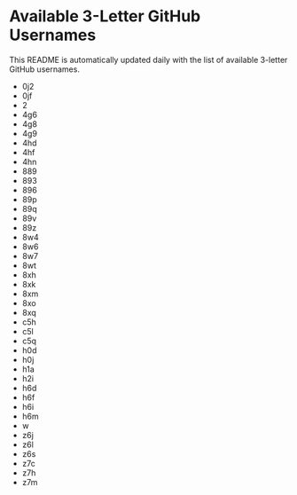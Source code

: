# Available 3-Letter GitHub Usernames

This README is automatically updated daily with the list of available 3-letter GitHub usernames.

- 0j2
- 0jf
- 2
- 4g6
- 4g8
- 4g9
- 4hd
- 4hf
- 4hn
- 889
- 893
- 896
- 89p
- 89q
- 89v
- 89z
- 8w4
- 8w6
- 8w7
- 8wt
- 8xh
- 8xk
- 8xm
- 8xo
- 8xq
- c5h
- c5l
- c5q
- h0d
- h0j
- h1a
- h2i
- h6d
- h6f
- h6i
- h6m
- w
- z6j
- z6l
- z6s
- z7c
- z7h
- z7m
